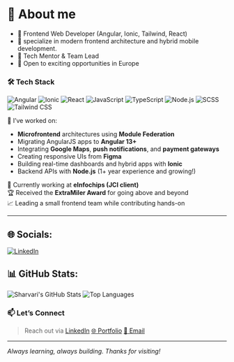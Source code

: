 # 💫 About me
- 🔧 Frontend Web Developer (Angular, Ionic, Tailwind, React)
- 🔧 specialize in modern frontend architecture and hybrid mobile development.
- 🧠 Tech Mentor & Team Lead
- 💼 Open to exciting opportunities in Europe

### 🛠️ Tech Stack

![Angular](https://img.shields.io/badge/Angular-DD0031?style=for-the-badge&logo=angular&logoColor=white)
![Ionic](https://img.shields.io/badge/Ionic-3880ff?style=for-the-badge&logo=ionic&logoColor=white)
![React](https://img.shields.io/badge/React-20232A?style=for-the-badge&logo=react&logoColor=61DAFB)
![JavaScript](https://img.shields.io/badge/JavaScript-F7DF1E?style=for-the-badge&logo=javascript&logoColor=black)
![TypeScript](https://img.shields.io/badge/TypeScript-3178C6?style=for-the-badge&logo=typescript&logoColor=white)
![Node.js](https://img.shields.io/badge/Node.js-339933?style=for-the-badge&logo=nodedotjs&logoColor=white)
![SCSS](https://img.shields.io/badge/SCSS-CC6699?style=for-the-badge&logo=sass&logoColor=white)
![Tailwind CSS](https://img.shields.io/badge/Tailwind-06B6D4?style=for-the-badge&logo=tailwindcss)

🔧 I’ve worked on:
- **Microfrontend** architectures using **Module Federation**
- Migrating AngularJS apps to **Angular 13+**
- Integrating **Google Maps**, **push notifications**, and **payment gateways**
- Creating responsive UIs from **Figma**
- Building real-time dashboards and hybrid apps with **Ionic**
- Backend APIs with **Node.js** (1+ year experience and growing!)

💼 Currently working at **eInfochips (JCI client)**  
🏆 Received the **ExtraMiler Award** for going above and beyond  
📈 Leading a small frontend team while contributing hands-on

---

## 🌐 Socials:

[![LinkedIn](https://img.shields.io/badge/LinkedIn-blue?style=for-the-badge&logo=linkedin)](https://www.linkedin.com/in/sharvari-limbkar)


## 📊 GitHub Stats:

![Sharvari's GitHub Stats](https://github-readme-stats.vercel.app/api?username=sharvarilimbkar&show_icons=true&theme=github_dark)
![Top Languages](https://github-readme-stats.vercel.app/api/top-langs/?username=sharvarilimbkar&layout=compact&theme=github_dark)



### 📫 Let’s Connect

> Reach out via [LinkedIn](https://www.linkedin.com/in/sharvari-limbkar)
[🌐 Portfolio](https://sharvarilimbkar.github.io/sharvaris-portfolio/browser/)
[📧 Email](mailto:sharvarilimbkar825@gmail.com)

---

*Always learning, always building. Thanks for visiting!*
